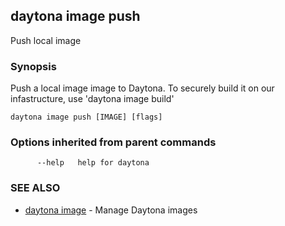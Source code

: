 ## daytona image push

Push local image

### Synopsis

Push a local image image to Daytona. To securely build it on our infastructure, use 'daytona image build'

```
daytona image push [IMAGE] [flags]
```

### Options inherited from parent commands

```
      --help   help for daytona
```

### SEE ALSO

* [daytona image](daytona_image.md)  - Manage Daytona images
